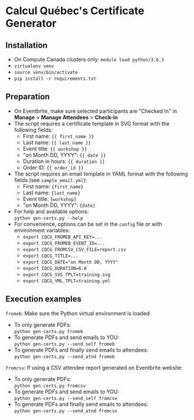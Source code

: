 # Calcul Québec's Certificate Generator

## Installation
* On Compute Canada clusters only: `module load python/3.6.3`
* `virtualenv venv`
* `source venv/bin/activate`
* `pip install -r requirements.txt`

## Preparation
* On Eventbrite, make sure selected participants are "Checked In" in **Manage** > **Manage Attendees** > **Check-in**
* The script requires a certificate template in SVG format with the following fields:
  - First name: `{{ first_name }}`
  - Last name: `{{ last_name }}`
  - Event title: `{{ workshop }}`
  - "on Month DD, YYYY": `{{ date }}`
  - Duration in hours: `{{ duration }}`
  - Order ID: `{{ order_id }}`
* The script requires an email template in YAML format with the following fields (see `sample_email.yml`):
  - First name: `{first_name}`
  - Last name: `{last_name}`
  - Event title: `{workshop}`
  - "on Month DD, YYYY": `{date}`
* For help and available options:  
  `python gen-certs.py --help`
* For convenience, options can be set in the `config` file or with environment variables:
  - `export CQCG_FROMEB_API_KEY=...`
  - `export CQCG_FROMEB_EVENT_ID=...`
  - `export CQCG_FROMCSV_CSV_FILE=report.csv`
  - `export CQCG_TITLE=...`
  - `export CQCG_DATE="on Month DD, YYYY"`
  - `export CQCG_DURATION=6.0`
  - `export CQCG_SVG_TPLT=training.svg`
  - `export CQCG_YML_TPLT=training.yml`

## Execution examples
`fromeb`: Make sure the Python virtual environment is loaded:
* To only generate PDFs:  
  `python gen-certs.py fromeb`
* To generate PDFs and send emails to YOU:  
  `python gen-certs.py --send_self fromeb`
* To generate PDFs and finally send emails to attendees:  
  `python gen-certs.py --send_atnd fromeb`

`fromcsv`: If using a CSV attendee report generated on Eventbrite website:
* To only generate PDFs:  
  `python gen-certs.py fromcsv`
* To generate PDFs and send emails to YOU:  
  `python gen-certs.py --send_self fromcsv`
* To generate PDFs and finally send emails to attendees:  
  `python gen-certs.py --send_atnd fromcsv`
